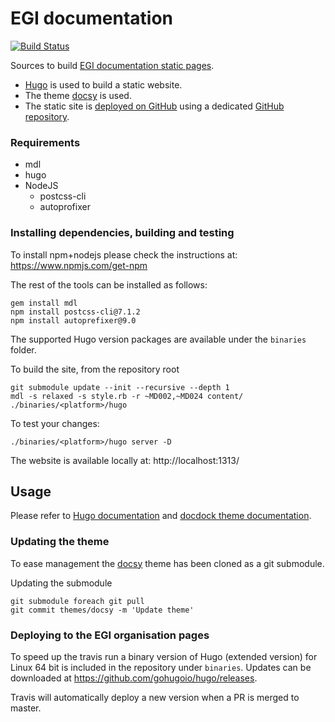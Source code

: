 # EGI documentation

[![Build Status](https://travis-ci.org/EGI-Foundation/documentation.svg?branch=master)](https://travis-ci.org/EGI-Foundation/documentation)

Sources to build
[EGI documentation static pages](https://egi-foundation.github.io/).

- [Hugo](https://gohugo.io/) is used to build a static website.
- The theme [docsy](https://www.docsy.dev) is used.
- The static site is
  [deployed on GitHub](https://gohugo.io/hosting-and-deployment/hosting-on-github/)
  using a dedicated
  [GitHub repository](https://github.com/EGI-Foundation/EGI-Foundation.github.io).

### Requirements

- mdl
- hugo
- NodeJS
  - postcss-cli
  - autoprofixer

### Installing dependencies, building and testing

To install npm+nodejs please check the instructions at:
https://www.npmjs.com/get-npm

The rest of the tools can be installed as follows:

```console
gem install mdl
npm install postcss-cli@7.1.2
npm install autoprefixer@9.0
```

The supported Hugo version packages are available under the `binaries` folder.

To build the site, from the repository root

```console
git submodule update --init --recursive --depth 1
mdl -s relaxed -s style.rb -r ~MD002,~MD024 content/
./binaries/<platform>/hugo
```

To test your changes:

```console
./binaries/<platform>/hugo server -D
```

The website is available locally at: http://localhost:1313/

## Usage

Please refer to [Hugo documentation](https://gohugo.io/documentation/) and
[docdock theme documentation](https://docdock.netlify.com/).

### Updating the theme

To ease management the [docsy](https://www.docsy.dev/docs/getting-started/)
theme has been cloned as a git submodule.

Updating the submodule

```console
git submodule foreach git pull
git commit themes/docsy -m 'Update theme'
```

### Deploying to the EGI organisation pages

To speed up the travis run a binary version of Hugo (extended version) for Linux
64 bit is included in the repository under `binaries`. Updates can be downloaded
at https://github.com/gohugoio/hugo/releases.

Travis will automatically deploy a new version when a PR is merged to master.

